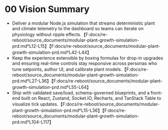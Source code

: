 # 00 Vision Summary

- Deliver a modular Node.js simulation that streams deterministic plant and climate telemetry to the dashboard so teams can iterate on physiology without ripple effects.【F:docs/re-reboot/source_documents/modular-plant-growth-simulation-prd.md†L12-L15】【F:docs/re-reboot/source_documents/modular-plant-growth-simulation-prd.md†L42-L44】
- Keep the experience extensible by boxing formulas for drop-in upgrades and ensuring real-time controls stay responsive across personas who tune setpoints, author UI, and calibrate plant models.【F:docs/re-reboot/source_documents/modular-plant-growth-simulation-prd.md†L27-L36】【F:docs/re-reboot/source_documents/modular-plant-growth-simulation-prd.md†L55-L64】
- Ship with validated save/load, schema-governed blueprints, and a front-end built on React, Zustand, Socket.IO, Recharts, and TanStack Table to visualize tick updates.【F:docs/re-reboot/source_documents/modular-plant-growth-simulation-prd.md†L15-L36】【F:docs/re-reboot/source_documents/modular-plant-growth-simulation-prd.md†L104-L117】
